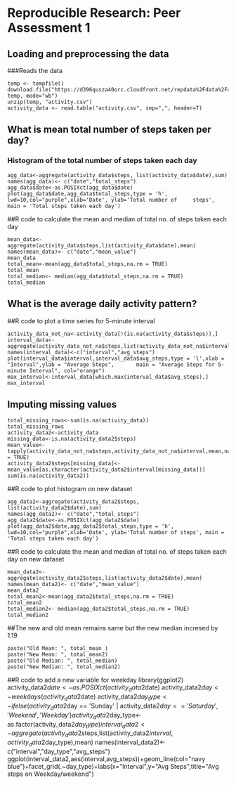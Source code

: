 # Reproducible Research: Peer Assessment 1


## Loading and preprocessing the data
 ###Reads the data
 
    temp <- tempfile()
    download.file("https://d396qusza40orc.cloudfront.net/repdata%2Fdata%2Factivity.zip", temp, mode="wb")
    unzip(temp, "activity.csv")
    activity_data <- read.table("activity.csv", sep=",", header=T)


## What is mean total number of steps taken per day?

   
    
### Histogram of the total number of steps taken each day
    agg_data<-aggregate(activity_data$steps, list(activity_data$date),sum)
    names(agg_data)<- c("date","total_steps")
    agg_data$date<-as.POSIXct(agg_data$date)
    plot(agg_data$date,agg_data$total_steps,type = 'h', lwd=10,col="purple",xlab='Date', ylab='Total number of     steps', main = 'Total steps taken each day')
   
##R code to calculate the mean and median of total no. of steps taken each day

    mean_data<-aggregate(activity_data$steps,list(activity_data$date),mean)
    names(mean_data)<- c("date","mean_value")
    mean_data
    total_mean<-mean(agg_data$total_steps,na.rm = TRUE)
    total_mean
    total_median<- median(agg_data$total_steps,na.rm = TRUE)
    total_median


## What is the average daily activity pattern?

##R code to plot a time series for 5-minute interval
  
    activity_data_not_na<-activity_data[!(is.na(activity_data$steps)),]
    interval_data<-aggregate(activity_data_not_na$steps,list(activity_data_not_na$interval),mean)
    names(interval_data)<-c("interval","avg_steps")
    plot(interval_data$interval,interval_data$avg_steps,type = 'l',xlab = "Interval",ylab = "Average Steps",       main = "Average Steps for 5-minute Interval", col="orange")
    max_interval<-interval_data[which.max(interval_data$avg_steps),]
    max_interval
## Imputing missing values

    total_missing_rows<-sum(is.na(activity_data))
    total_missing_rows
    activity_data2<-activity_data
    missing_data<-is.na(activity_data2$steps)
    mean_value<-tapply(activity_data_not_na$steps,activity_data_not_na$interval,mean,na.rm=TRUE,simplify = TRUE)
    activity_data2$steps[missing_data]<-mean_value[as.character(activity_data2$interval[missing_data])]
    sum(is.na(activity_data2))

##R code to plot histogram on new dataset

    agg_data2<-aggregate(activity_data2$steps, list(activity_data2$date),sum)
    names(agg_data2)<- c("date","total_steps")
    agg_data2$date<-as.POSIXct(agg_data2$date)
    plot(agg_data2$date,agg_data2$total_steps,type = 'h', lwd=10,col="purple",xlab='Date', ylab='Total number of steps', main = 'Total steps taken each day')

##R code to calculate the mean and median of total no. of steps taken each day on new dataset

    mean_data2<-aggregate(activity_data2$steps,list(activity_data2$date),mean)
    names(mean_data2)<- c("date","mean_value")
    mean_data2
    total_mean2<-mean(agg_data2$total_steps,na.rm = TRUE)
    total_mean2
    total_median2<- median(agg_data2$total_steps,na.rm = TRUE)
    total_median2

##The new and old mean remains same but the new median incresed by 1.19

    paste("Old Mean: ", total_mean )
    paste("New Mean: ", total_mean2)
    paste("Old Median: ", total_median)
    paste("New Median: ", total_median2)

##R code to add a new variable for weekday
    library(ggplot2)
    activity_data2$date<-as.POSIXct(activity_data2$date)
    activity_data2$day <- weekdays(activity_data2$date)
    activity_data2$day_type<-ifelse(activity_data2$day == 'Sunday' | activity_data2$day =='Saturday', 'Weekend','Weekday')
    activity_data2$day_type<-as.factor(activity_data2$day_type)
    interval_data2<-aggregate(activity_data2$steps,list(activity_data2$interval,activity_data2$day_type),mean)
    names(interval_data2)<-c("interval","day_type","avg_steps")
    ggplot(interval_data2,aes(interval,avg_steps))+geom_line(col="navy blue")+facet_grid(.~day_type)+labs(x="Interval",y="Avg Steps",title="Avg steps on Weekday/weekend")
